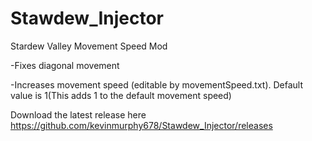 # Stawdew_Injector
Stardew  Valley Movement Speed Mod

-Fixes diagonal movement

-Increases movement speed (editable by movementSpeed.txt). Default value is 1(This adds 1 to the default movement speed)


Download the latest release here https://github.com/kevinmurphy678/Stawdew_Injector/releases
